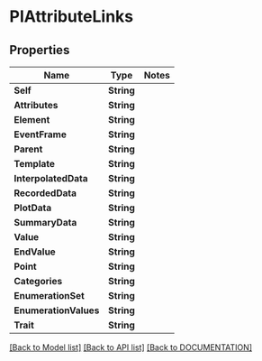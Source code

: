 # PIAttributeLinks

## Properties
Name | Type | Notes
------------ | ------------- | -------------
**Self** | **String**
**Attributes** | **String**
**Element** | **String**
**EventFrame** | **String**
**Parent** | **String**
**Template** | **String**
**InterpolatedData** | **String**
**RecordedData** | **String**
**PlotData** | **String**
**SummaryData** | **String**
**Value** | **String**
**EndValue** | **String**
**Point** | **String**
**Categories** | **String**
**EnumerationSet** | **String**
**EnumerationValues** | **String**
**Trait** | **String**

[[Back to Model list]](../../DOCUMENTATION.md#documentation-for-models) [[Back to API list]](../../DOCUMENTATION.md#documentation-for-api-endpoints) [[Back to DOCUMENTATION]](../../DOCUMENTATION.md)
